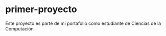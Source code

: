 # primer-proyecto
Este proyecto es parte de mi portafolio como estudiante de Ciencias de la Computación
